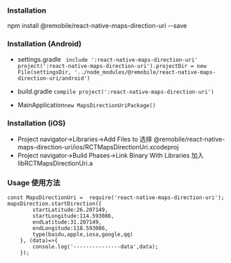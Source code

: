 ### Installation
npm install @remobile/react-native-maps-direction-uri --save

### Installation (Android)
- settings.gradle `
include ':react-native-maps-direction-uri'
project(':react-native-maps-direction-uri').projectDir = new File(settingsDir, '../node_modules/@remobile/react-native-maps-direction-uri/android')`

- build.gradle `compile project(':react-native-maps-direction-uri')`

- MainApplication`new MapsDirectionUriPackage()`

### Installation (iOS)
- Project navigator->Libraries->Add Files to 选择 @remobile/react-native-maps-direction-uri/ios/RCTMapsDirectionUri.xcodeproj
- Project navigator->Build Phases->Link Binary With Libraries 加入 libRCTMapsDirectionUri.a

### Usage 使用方法
    const MapsDirectionUri =  require('react-native-maps-direction-uri');
    mapsDirection.startDirection({
            startLatitude:26.207149,
            startLongitude:114.593086,
            endLatitude:31.207149,
            endLongitude:118.593086,
            type(baidu,apple,iosa,google,qq)
        }, (data)=>{
            console.log('---------------data',data);
        });
